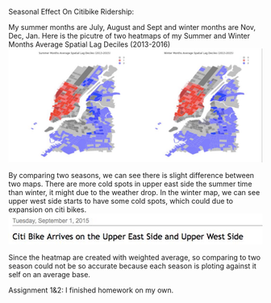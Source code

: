 Seasonal Effect On Citibike Ridership:

My summer months are July, August and Sept and winter months are Nov, Dec, Jan.
Here is the picutre of two heatmaps of my Summer and Winter Months Average Spatial Lag Deciles (2013-2016)
![image](pic.jpg)

By comparing two seasons, we can see there is slight difference between two maps. 
There are more cold spots in upper east side the summer time than winter, it might due to the weather drop.
In the winter map, we can see upper west side starts to have some cold spots, which could due to expansion on citi bikes.
![image](citibike.jpg)

Since the heatmap are created with weighted average, so comparing to two season could not be so accurate because each season is ploting against it self on an average base.




Assignment 1&2:  I finished homework on my own. 
